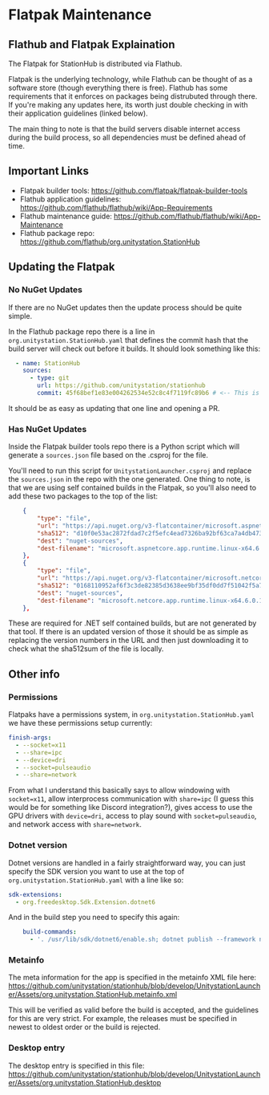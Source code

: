 # Flatpak Maintenance
## Flathub and Flatpak Explaination
The Flatpak for StationHub is distributed via Flathub.

Flatpak is the underlying technology, while Flathub can be thought of as a software store (though everything there is free). 
Flathub has some requirements that it enforces on packages being distrubuted through there.
If you're making any updates here, its worth just double checking in with their application guidelines (linked below).

The main thing to note is that the build servers disable internet access during the build process, so all dependencies must be defined ahead of time.

## Important Links
- Flatpak builder tools: https://github.com/flatpak/flatpak-builder-tools
- Flathub application guidelines: https://github.com/flathub/flathub/wiki/App-Requirements
- Flathub maintenance guide: https://github.com/flathub/flathub/wiki/App-Maintenance
- Flathub package repo: https://github.com/flathub/org.unitystation.StationHub

## Updating the Flatpak
### No NuGet Updates
If there are no NuGet updates then the update process should be quite simple.

In the Flathub package repo there is a line in `org.unitystation.StationHub.yaml` that defines the commit hash that the build server will check out before it builds.
It should look something like this:
```yaml
  - name: StationHub
    sources:
      - type: git
        url: https://github.com/unitystation/stationhub
        commit: 45f68bef1e83e004262534e52c8c4f7119fc89b6 # <-- This is the line you want
```

It should be as easy as updating that one line and opening a PR.

### Has NuGet Updates
Inside the Flatpak builder tools repo there is a Python script which will generate a `sources.json` file based on the .csproj for the file.

You'll need to run this script for `UnitystationLauncher.csproj` and replace the `sources.json` in the repo with the one generated.
One thing to note, is that we are using self contained builds in the Flatpak, so you'll also need to add these two packages to the top of the list:
```json
    {
        "type": "file",
        "url": "https://api.nuget.org/v3-flatcontainer/microsoft.aspnetcore.app.runtime.linux-x64/6.0.14/microsoft.aspnetcore.app.runtime.linux-x64.6.0.14.nupkg",
        "sha512": "d10f0e53ac2872fdad7c2f5efc4ead7326ba92bf63ca7a4db473eb9940d0a39f513548ddf7ddfaf114c4724a4ef3b8a7180b8a51aa9a5ffc2938d81db8b4e473",
        "dest": "nuget-sources",
        "dest-filename": "microsoft.aspnetcore.app.runtime.linux-x64.6.0.14.nupkg"
    },
    {
        "type": "file",
        "url": "https://api.nuget.org/v3-flatcontainer/microsoft.netcore.app.runtime.linux-x64/6.0.14/microsoft.netcore.app.runtime.linux-x64.6.0.14.nupkg",
        "sha512": "0168110952af6f3c3de82385d3638ee9bf35df0dd7f51042f5a70acf26d56d0403a2f1c07fc96fd7327726c2d9b624fd244b7ed335907a94e30723c2e6b881eb",
        "dest": "nuget-sources",
        "dest-filename": "microsoft.netcore.app.runtime.linux-x64.6.0.14.nupkg"
    },
```

These are required for .NET self contained builds, but are not generated by that tool. If there is an updated version of those it should be as simple as replacing the version numbers in the URL and then just downloading it to check what the sha512sum of the file is locally.

## Other info
### Permissions
Flatpaks have a permissions system, in `org.unitystation.StationHub.yaml` we have these permissions setup currently:
```yaml
finish-args:
  - --socket=x11
  - --share=ipc
  - --device=dri
  - --socket=pulseaudio
  - --share=network
```

From what I understand this basically says to allow windowing with `socket=x11`, allow interprocess communication with `share=ipc` (I guess this would be for something like Discord integration?), gives access to use the GPU drivers with `device=dri`, access to play sound with `socket=pulseaudio`, and network access with `share=network`.

### Dotnet version
Dotnet versions are handled in a fairly straightforward way, you can just specify the SDK version you want to use at the top of `org.unitystation.StationHub.yaml` with a line like so:
```yaml
sdk-extensions:
  - org.freedesktop.Sdk.Extension.dotnet6
```

And in the build step you need to specify this again:
```yaml
    build-commands:
      - '. /usr/lib/sdk/dotnet6/enable.sh; dotnet publish --framework net6.0 [...]'
```

### Metainfo
The meta information for the app is specified in the metainfo XML file here: https://github.com/unitystation/stationhub/blob/develop/UnitystationLauncher/Assets/org.unitystation.StationHub.metainfo.xml

This will be verified as valid before the build is accepted, and the guidelines for this are very strict.
For example, the releases must be specified in newest to oldest order or the build is rejected.

### Desktop entry
The desktop entry is specified in this file: https://github.com/unitystation/stationhub/blob/develop/UnitystationLauncher/Assets/org.unitystation.StationHub.desktop

